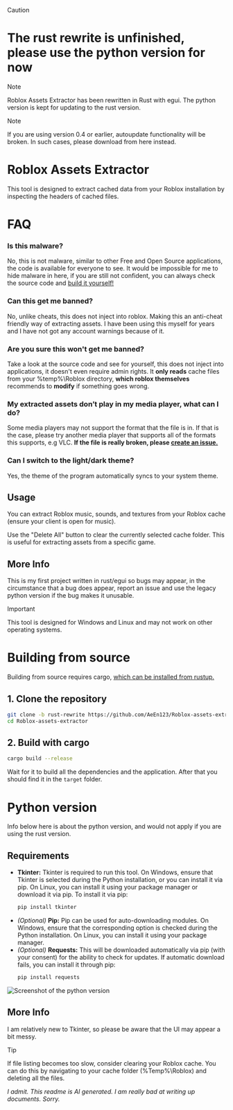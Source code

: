 > [!CAUTION]
> # The rust rewrite is unfinished, please use the python version for now

> [!NOTE]
> Roblox Assets Extractor has been rewritten in Rust with egui. The python version is kept for updating to the rust version.

> [!NOTE]
> If you are using version 0.4 or earlier, autoupdate functionality will be broken. In such cases, please download from here instead.

# Roblox Assets Extractor
This tool is designed to extract cached data from your Roblox installation by inspecting the headers of cached files.

# FAQ
### Is this malware?
No, this is not malware, similar to other Free and Open Source applications, the code is available for everyone to see. It would be impossible for me to hide malware in here, if you are still not confident, you can always check the source code and [build it yourself!](https://github.com/AeEn123/Roblox-assets-extractor/tree/rust-rewrite?tab=readme-ov-file#building-from-source)

### Can this get me banned?
No, unlike cheats, this does not inject into roblox. Making this an anti-cheat friendly way of extracting assets. I have been using this myself for years and I have not got any account warnings because of it.

### Are you sure this won't get me banned?
Take a look at the source code and see for yourself, this does not inject into applications, it doesn't even require admin rights. It **only reads** cache files from your %temp%\Roblox directory, **which roblox themselves** recommends to **modify** if something goes wrong.

### My extracted assets don’t play in my media player, what can I do?
Some media players may not support the format that the file is in. If that is the case, please try another media player that supports all of the formats this supports, e.g VLC. **If the file is really broken, please [create an issue.](https://github.com/AeEn123/Roblox-assets-extractor/issues)**

### Can I switch to the light/dark theme?
Yes, the theme of the program automatically syncs to your system theme.

## Usage
You can extract Roblox music, sounds, and textures from your Roblox cache (ensure your client is open for music).

Use the "Delete All" button to clear the currently selected cache folder. This is useful for extracting assets from a specific game.

## More Info
This is my first project written in rust/egui so bugs may appear, in the circumstance that a bug does appear, report an issue and use the legacy python version if the bug makes it unusable.

> [!IMPORTANT]
> This tool is designed for Windows and Linux and may not work on other operating systems.

# Building from source

Building from source requires cargo, [which can be installed from rustup.](https://rustup.rs/)

## 1. Clone the repository
```bash
git clone -b rust-rewrite https://github.com/AeEn123/Roblox-assets-extractor
cd Roblox-assets-extractor
```
## 2. Build with cargo
```bash
cargo build --release
```
Wait for it to build all the dependencies and the application. After that you should find it in the `target` folder.

# Python version
Info below here is about the python version, and would not apply if you are using the rust version.



## Requirements
- **Tkinter:** Tkinter is required to run this tool. On Windows, ensure that Tkinter is selected during the Python installation, or you can install it via pip. On Linux, you can install it using your package manager or download it via pip.
  To install it via pip:
  ```bash
  pip install tkinter
  ```
- *(Optional)* **Pip:** Pip can be used for auto-downloading modules. On Windows, ensure that the corresponding option is checked during the Python installation. On Linux, you can install it using your package manager.
- *(Optional)* **Requests:** This will be downloaded automatically via pip (with your consent) for the ability to check for updates. If automatic download fails, you can install it through pip:
  ```bash
  pip install requests
  ```

![Screenshot of the python version](https://img.guildedcdn.com/ContentMediaGenericFiles/d64200649953156687eb159ea5efcb25-Full.webp?w=1920&h=1040)

## More Info
I am relatively new to Tkinter, so please be aware that the UI may appear a bit messy.

> [!TIP]
> If file listing becomes too slow, consider clearing your Roblox cache. You can do this by navigating to your cache folder (%Temp%\Roblox) and deleting all the files.

*I admit. This readme is AI generated. I am really bad at writing up documents. Sorry.*
